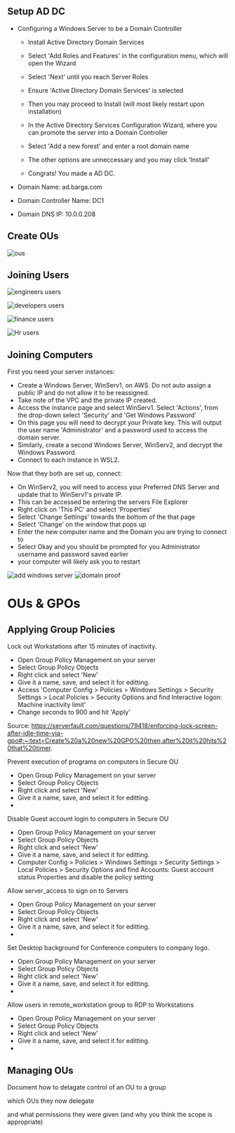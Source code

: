 ## Setup AD DC

- Configuring a Windows Server to be a Domain Controller
  - Install Active Directory Domain Services
  - Select 'Add Roles and Features' in the configuration menu, which will open the Wizard
  - Select 'Next' until you reach Server Roles
  - Ensure 'Active Directory Domain Services' is selected
  - Then you may proceed to Install (will most likely restart upon installation)
 
  - In the Active Directory Services Configuration Wizard, where you can promote the server into a Domain Controller
  - Select 'Add a new forest' and enter a root domain name
  - The other options are unneccessary and you may click 'Install'
  - Congrats! You made a AD DC.

- Domain Name: ad.barga.com
- Domain Controller Name: DC1
- Domain DNS IP: 10.0.0.208

## Create OUs

![ous](images/ou.png)

## Joining Users

![engineers users](images/eng.png)

![developers users](images/dev.png)

![finance users](images/fin.png)

![Hr users](images/hr.png)

## Joining Computers

First you need your server instances:
  - Create a Windows Server, WinServ1, on AWS. Do not auto assign a public IP and do not allow it to be reassigned.
  - Take note of the VPC and the private IP created.
  - Access the instance page and select WinServ1. Select 'Actions', from the drop-down select 'Security' and 'Get Windows Password'
  - On this page you will need to decrypt your Private key. This will output the user name 'Administrator' and a password used to access the domain server.
  - Similarly, create a second Windows Server, WinServ2, and decrypt the Windows Password.
  - Connect to each instance in WSL2.

Now that they both are set up, connect:
  - On WinServ2, you will need to access your Preferred DNS Server and update that to WinServ1's private IP.
  - This can be accessed be entering the servers File Explorer
  - Right click on 'This PC' and select 'Properties'
  - Select 'Change Settings' towards the bottom of the that page
  - Select 'Change' on the window that pops up
  - Enter the new computer name and the Domain you are trying to connect to
  - Select Okay and you should be prompted for you Administrator username and password saved earlier
  - your computer will likely ask you to restart

![add windows server](images/bananas.png)
![domain proof](images/domain_bananas.png)

# OUs & GPOs

## Applying Group Policies

Lock out Workstations after 15 minutes of inactivity.

- Open Group Policy Management on your server
- Select Group Policy Objects
- Right click and select 'New'
- Give it a name, save, and select it for editting.
- Access 'Computer Config > Policies > Windows Settings > Security Settings > Local Policies > Security Options
 and find Interactive logon: Machine inactivity limit'
 - Change seconds to 900 and hit 'Apply'
 
 Source: https://serverfault.com/questions/79418/enforcing-lock-screen-after-idle-time-via-gpo#:~:text=Create%20a%20new%20GPO%20then,after%20it%20hits%20that%20timer.

Prevent execution of programs on computers in Secure OU

- Open Group Policy Management on your server
- Select Group Policy Objects
- Right click and select 'New'
- Give it a name, save, and select it for editting.
- 

Disable Guest account login to computers in Secure OU

- Open Group Policy Management on your server
- Select Group Policy Objects
- Right click and select 'New'
- Give it a name, save, and select it for editting.
- Computer Config > Policies > Windows Settings > Security Settings > Local Policies > Security Options
and find Accounts: Guest account status Properties and disable the policy setting

Allow server_access to sign on to Servers

- Open Group Policy Management on your server
- Select Group Policy Objects
- Right click and select 'New'
- Give it a name, save, and select it for editting.
- 

Set Desktop background for Conference computers to company logo.

- Open Group Policy Management on your server
- Select Group Policy Objects
- Right click and select 'New'
- Give it a name, save, and select it for editting.
- 

Allow users in remote_workstation group to RDP to Workstations
- Open Group Policy Management on your server
- Select Group Policy Objects
- Right click and select 'New'
- Give it a name, save, and select it for editting.
- 

## Managing OUs

Document how to delagate control of an OU to a group


which OUs they now delegate


and what permissions they were given (and why you think the scope is appropriate)
